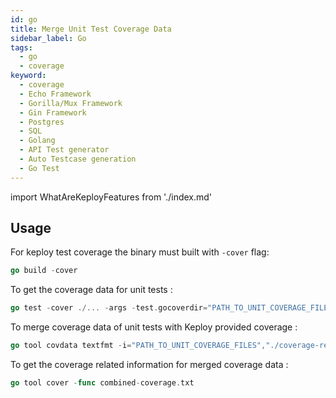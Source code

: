 ```yaml
---
id: go
title: Merge Unit Test Coverage Data
sidebar_label: Go
tags:
  - go
  - coverage
keyword:
  - coverage
  - Echo Framework
  - Gorilla/Mux Framework
  - Gin Framework
  - Postgres
  - SQL
  - Golang
  - API Test generator
  - Auto Testcase generation
  - Go Test
---
```


import WhatAreKeployFeatures from './index.md'

<WhatAreKeployFeatures/>

## Usage

For keploy test coverage the binary must built with `-cover` flag:

```go
go build -cover
```

To get the coverage data for unit tests :

```go
go test -cover ./... -args -test.gocoverdir="PATH_TO_UNIT_COVERAGE_FILES"
```

To merge coverage data of unit tests with Keploy provided coverage :

```go
go tool covdata textfmt -i="PATH_TO_UNIT_COVERAGE_FILES","./coverage-reports" -o combined-coverage.txt
```

To get the coverage related information for merged coverage data :

```go
go tool cover -func combined-coverage.txt
```
